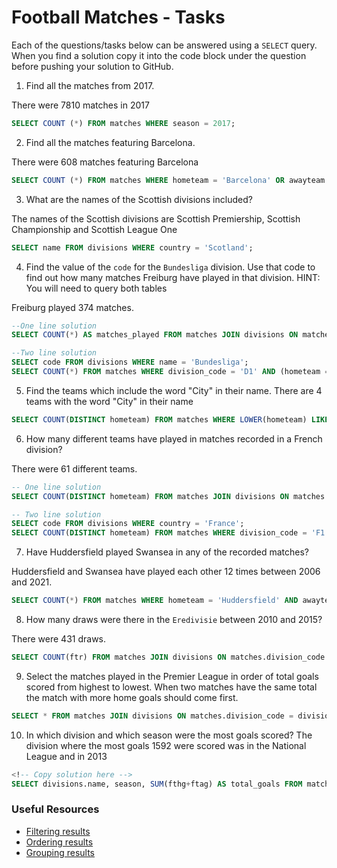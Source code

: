 # Football Matches - Tasks

Each of the questions/tasks below can be answered using a `SELECT` query. When you find a solution copy it into the code block under the question before pushing your solution to GitHub.

1) Find all the matches from 2017.

There were 7810 matches in 2017
```sql
SELECT COUNT (*) FROM matches WHERE season = 2017;


```

2) Find all the matches featuring Barcelona.

There were 608 matches featuring Barcelona
```sql
SELECT COUNT (*) FROM matches WHERE hometeam = 'Barcelona' OR awayteam = 'Barcelona';


```

3) What are the names of the Scottish divisions included?

The names of the Scottish divisions are Scottish Premiership, Scottish Championship and Scottish League One
```sql
SELECT name FROM divisions WHERE country = 'Scotland';

```

4) Find the value of the `code` for the `Bundesliga` division. Use that code to find out how many matches Freiburg have played in that division. HINT: You will need to query both tables

Freiburg played 374 matches.
```sql
--One line solution
SELECT COUNT(*) AS matches_played FROM matches JOIN divisions ON matches.division_code = divisions.code WHERE divisions.name = 'Bundesliga' AND (hometeam = 'Freiburg' OR awayteam = 'Freiburg');

--Two line solution
SELECT code FROM divisions WHERE name = 'Bundesliga';
SELECT COUNT(*) FROM matches WHERE division_code = 'D1' AND (hometeam = 'Freiburg' OR awayteam = 'Freiburg');


```

5) Find the teams which include the word "City" in their name. 
There are 4 teams with the word "City" in their name
```sql
SELECT COUNT(DISTINCT hometeam) FROM matches WHERE LOWER(hometeam) LIKE LOWER('%City%');


```

6) How many different teams have played in matches recorded in a French division?

There were 61 different teams.
```sql
-- One line solution
SELECT COUNT(DISTINCT hometeam) FROM matches JOIN divisions ON matches.division_code = divisions.code WHERE divisions.country = 'France' AND division_code = 'F1' OR division_code = 'F2';

-- Two line solution
SELECT code FROM divisions WHERE country = 'France';
SELECT COUNT(DISTINCT hometeam) FROM matches WHERE division_code = 'F1' OR division_code = 'F2';

```

7) Have Huddersfield played Swansea in any of the recorded matches?

Huddersfield and Swansea have played each other 12 times between 2006 and 2021.
```sql
SELECT COUNT(*) FROM matches WHERE hometeam = 'Huddersfield' AND awayteam = 'Swansea' OR hometeam = 'Swansea' AND awayteam = 'Huddersfield';

```

8) How many draws were there in the `Eredivisie` between 2010 and 2015?

There were 431 draws. 
```sql
SELECT COUNT(ftr) FROM matches JOIN divisions ON matches.division_code = divisions.code WHERE (divisions.name = 'Eredivisie') AND ftr = 'D' AND (season BETWEEN 2010 AND 2015);

```

9) Select the matches played in the Premier League in order of total goals scored from highest to lowest. When two matches have the same total the match with more home goals should come first.

```sql
SELECT * FROM matches JOIN divisions ON matches.division_code = divisions.code WHERE (divisions.name = 'Premier League') ORDER BY (matches.fthg + matches.ftag) DESC, matches.fthg;

```

10) In which division and which season were the most goals scored?
The division where the most goals 1592 were scored was in the National League and in 2013 
```sql
<!-- Copy solution here -->
SELECT divisions.name, season, SUM(fthg+ftag) AS total_goals FROM matches JOIN divisions ON divisions.code = matches.division_code GROUP BY season, divisions.name ORDER BY total_goals DESC;

```

### Useful Resources

- [Filtering results](https://www.w3schools.com/sql/sql_where.asp)
- [Ordering results](https://www.w3schools.com/sql/sql_orderby.asp)
- [Grouping results](https://www.w3schools.com/sql/sql_groupby.asp)
